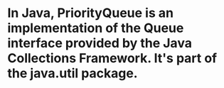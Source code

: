 [//]: # (Notes)

# In Java, PriorityQueue is an implementation of the Queue interface provided by the Java Collections Framework. It's part of the java.util package.